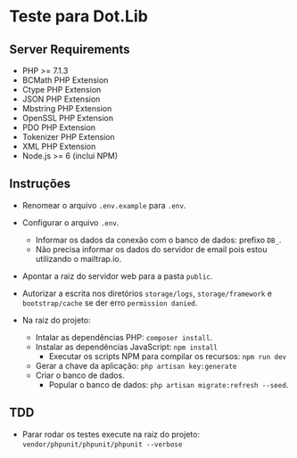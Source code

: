 # Teste para Dot.Lib

## Server Requirements

* PHP >= 7.1.3
* BCMath PHP Extension
* Ctype PHP Extension
* JSON PHP Extension
* Mbstring PHP Extension
* OpenSSL PHP Extension
* PDO PHP Extension
* Tokenizer PHP Extension
* XML PHP Extension
* Node.js >= 6 (inclui NPM)

## Instruções

* Renomear o arquivo `.env.example` para `.env`.
* Configurar o arquivo `.env`.
    * Informar os dados da conexão com o banco de dados: prefixo `DB_`.
    * Não precisa informar os dados do servidor de email pois estou utilizando o mailtrap.io.

* Apontar a raiz do servidor web para a pasta `public`.
* Autorizar a escrita nos diretórios `storage/logs`, `storage/framework` e `bootstrap/cache` se der erro `permission danied`.
* Na raiz do projeto:
    * Intalar as dependências PHP: `composer install`.
     * Instalar as dependências JavaScript: `npm install`
        * Executar os scripts NPM para compilar os recursos: `npm run dev`
    * Gerar a chave da aplicação: `php artisan key:generate`
    * Criar o banco de dados.
	    * Popular o banco de dados: `php artisan migrate:refresh --seed`.


## TDD

* Parar rodar os testes execute na raiz do projeto: `vendor/phpunit/phpunit/phpunit --verbose`
